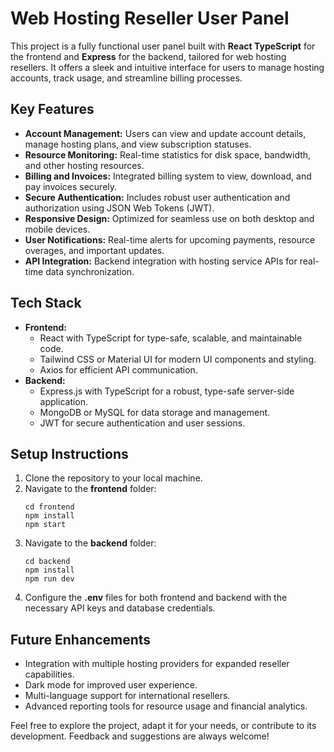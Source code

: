 <h1><strong>Web Hosting Reseller User Panel</strong></h1>

<p>This project is a fully functional user panel built with <strong>React TypeScript</strong> for the frontend and <strong>Express</strong> for the backend, tailored for web hosting resellers. It offers a sleek and intuitive interface for users to manage hosting accounts, track usage, and streamline billing processes.</p>

<h2><strong>Key Features</strong></h2>
<ul>
  <li><strong>Account Management:</strong> Users can view and update account details, manage hosting plans, and view subscription statuses.</li>
  <li><strong>Resource Monitoring:</strong> Real-time statistics for disk space, bandwidth, and other hosting resources.</li>
  <li><strong>Billing and Invoices:</strong> Integrated billing system to view, download, and pay invoices securely.</li>
  <li><strong>Secure Authentication:</strong> Includes robust user authentication and authorization using JSON Web Tokens (JWT).</li>
  <li><strong>Responsive Design:</strong> Optimized for seamless use on both desktop and mobile devices.</li>
  <li><strong>User Notifications:</strong> Real-time alerts for upcoming payments, resource overages, and important updates.</li>
  <li><strong>API Integration:</strong> Backend integration with hosting service APIs for real-time data synchronization.</li>
</ul>

<h2><strong>Tech Stack</strong></h2>
<ul>
  <li><strong>Frontend:</strong>
    <ul>
      <li>React with TypeScript for type-safe, scalable, and maintainable code.</li>
      <li>Tailwind CSS or Material UI for modern UI components and styling.</li>
      <li>Axios for efficient API communication.</li>
    </ul>
  </li>
  <li><strong>Backend:</strong>
    <ul>
      <li>Express.js with TypeScript for a robust, type-safe server-side application.</li>
      <li>MongoDB or MySQL for data storage and management.</li>
      <li>JWT for secure authentication and user sessions.</li>
    </ul>
  </li>
</ul>

<h2><strong>Setup Instructions</strong></h2>
<ol>
  <li>Clone the repository to your local machine.</li>
  <li>Navigate to the <strong>frontend</strong> folder:
    <pre><code>cd frontend
npm install
npm start</code></pre>
  </li>
  <li>Navigate to the <strong>backend</strong> folder:
    <pre><code>cd backend
npm install
npm run dev</code></pre>
  </li>
  <li>Configure the <strong>.env</strong> files for both frontend and backend with the necessary API keys and database credentials.</li>
</ol>

<h2><strong>Future Enhancements</strong></h2>
<ul>
  <li>Integration with multiple hosting providers for expanded reseller capabilities.</li>
  <li>Dark mode for improved user experience.</li>
  <li>Multi-language support for international resellers.</li>
  <li>Advanced reporting tools for resource usage and financial analytics.</li>
</ul>

<p>Feel free to explore the project, adapt it for your needs, or contribute to its development. Feedback and suggestions are always welcome!</p>

